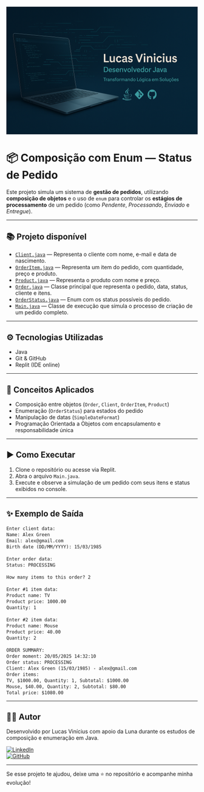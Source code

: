 ![Banner](https://github.com/LucVinicius-DEV/composicao-com-stringbuilder/blob/main/banner.png)

# 📦 Composição com Enum — Status de Pedido

Este projeto simula um sistema de **gestão de pedidos**, utilizando **composição de objetos** e o uso de `enum` para controlar os **estágios de processamento** de um pedido (como *Pendente*, *Processando*, *Enviado* e *Entregue*).

---

## 📚 Projeto disponível

- [`Client.java`](./src/entities/Client.java) — Representa o cliente com nome, e-mail e data de nascimento.
- [`OrderItem.java`](./src/entities/OrderItem.java) — Representa um item do pedido, com quantidade, preço e produto.
- [`Product.java`](./src/entities/Product.java) — Representa o produto com nome e preço.
- [`Order.java`](./src/entities/Order.java) — Classe principal que representa o pedido, data, status, cliente e itens.
- [`OrderStatus.java`](./src/entities/enums/OrderStatus.java) — Enum com os status possíveis do pedido.
- [`Main.java`](./src/application/Main.java) — Classe de execução que simula o processo de criação de um pedido completo.

---

## ⚙️ Tecnologias Utilizadas

- Java
- Git & GitHub
- Replit (IDE online)

---

## 🧩 Conceitos Aplicados

- Composição entre objetos (`Order`, `Client`, `OrderItem`, `Product`)
- Enumeração (`OrderStatus`) para estados do pedido
- Manipulação de datas (`SimpleDateFormat`)
- Programação Orientada a Objetos com encapsulamento e responsabilidade única

---

## ▶️ Como Executar

1. Clone o repositório ou acesse via Replit.
2. Abra o arquivo `Main.java`.
3. Execute e observe a simulação de um pedido com seus itens e status exibidos no console.

---

## ✨ Exemplo de Saída

```
Enter client data:
Name: Alex Green
Email: alex@gmail.com
Birth date (DD/MM/YYYY): 15/03/1985

Enter order data:
Status: PROCESSING

How many items to this order? 2

Enter #1 item data:
Product name: TV
Product price: 1000.00
Quantity: 1

Enter #2 item data:
Product name: Mouse
Product price: 40.00
Quantity: 2

ORDER SUMMARY:
Order moment: 20/05/2025 14:32:10
Order status: PROCESSING
Client: Alex Green (15/03/1985) - alex@gmail.com
Order items:
TV, $1000.00, Quantity: 1, Subtotal: $1000.00
Mouse, $40.00, Quantity: 2, Subtotal: $80.00
Total price: $1080.00
```

---

## 👨‍💻 Autor

Desenvolvido por Lucas Vinícius com apoio da Luna durante os estudos de composição e enumeração em Java.

[![LinkedIn](https://img.shields.io/badge/LinkedIn-Lucas%20Vinícius-blue?style=flat&logo=linkedin)](https://www.linkedin.com/in/lucas-vin%C3%ADcius-05b41a35b/)  
[![GitHub](https://img.shields.io/badge/GitHub-LucVinicius--DEV-black?style=flat&logo=github)](https://github.com/LucVinicius-DEV)

---

Se esse projeto te ajudou, deixe uma ⭐ no repositório e acompanhe minha evolução!
